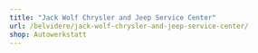 ```yaml
---
title: "Jack Wolf Chrysler and Jeep Service Center"
url: /belvidere/jack-wolf-chrysler-and-jeep-service-center/
shop: Autowerkstatt
---
```

